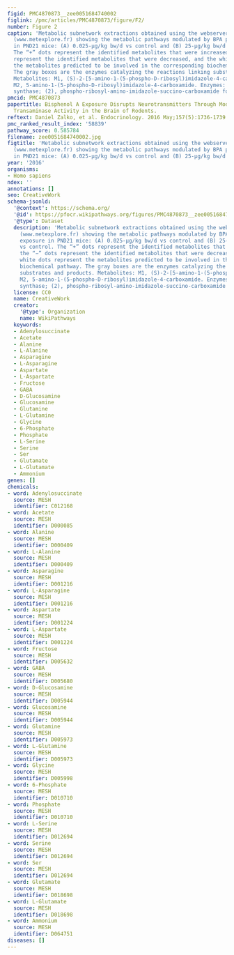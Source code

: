 ```yaml
---
figid: PMC4870873__zee0051684740002
figlink: /pmc/articles/PMC4870873/figure/F2/
number: Figure 2
caption: 'Metabolic subnetwork extractions obtained using the webserver MetExplore
  (www.metexplore.fr) showing the metabolic pathways modulated by BPA perinatal exposure
  in PND21 mice: (A) 0.025-μg/kg bw/d vs control and (B) 25-μg/kg bw/d vs control.
  The “+” dots represent the identified metabolites that were increased, the “−” dots
  represent the identified metabolites that were decreased, and the white dots represent
  the metabolites predicted to be involved in the corresponding biochemical pathway.
  The gray boxes are the enzymes catalyzing the reactions linking substrates and products.
  Metabolites: M1, (S)-2-[5-amino-1-(5-phospho-D-ribosyl)imidazole-4-carboxamido]succinate;
  M2, 5-amino-1-(5-phospho-D-ribosyl)imidazole-4-carboxamide. Enzymes: (1), phospho-ribosyl-amino-imidazole-succino-carboxamide
  synthase; (2), phospho-ribosyl-amino-imidazole-succino-carboxamide formyltransferase.'
pmcid: PMC4870873
papertitle: Bisphenol A Exposure Disrupts Neurotransmitters Through Modulation of
  Transaminase Activity in the Brain of Rodents.
reftext: Daniel Zalko, et al. Endocrinology. 2016 May;157(5):1736-1739.
pmc_ranked_result_index: '58839'
pathway_score: 0.585784
filename: zee0051684740002.jpg
figtitle: 'Metabolic subnetwork extractions obtained using the webserver MetExplore
  (www.metexplore.fr) showing the metabolic pathways modulated by BPA perinatal exposure
  in PND21 mice: (A) 0.025-μg/kg bw/d vs control and (B) 25-μg/kg bw/d vs control'
year: '2016'
organisms:
- Homo sapiens
ndex: ''
annotations: []
seo: CreativeWork
schema-jsonld:
  '@context': https://schema.org/
  '@id': https://pfocr.wikipathways.org/figures/PMC4870873__zee0051684740002.html
  '@type': Dataset
  description: 'Metabolic subnetwork extractions obtained using the webserver MetExplore
    (www.metexplore.fr) showing the metabolic pathways modulated by BPA perinatal
    exposure in PND21 mice: (A) 0.025-μg/kg bw/d vs control and (B) 25-μg/kg bw/d
    vs control. The “+” dots represent the identified metabolites that were increased,
    the “−” dots represent the identified metabolites that were decreased, and the
    white dots represent the metabolites predicted to be involved in the corresponding
    biochemical pathway. The gray boxes are the enzymes catalyzing the reactions linking
    substrates and products. Metabolites: M1, (S)-2-[5-amino-1-(5-phospho-D-ribosyl)imidazole-4-carboxamido]succinate;
    M2, 5-amino-1-(5-phospho-D-ribosyl)imidazole-4-carboxamide. Enzymes: (1), phospho-ribosyl-amino-imidazole-succino-carboxamide
    synthase; (2), phospho-ribosyl-amino-imidazole-succino-carboxamide formyltransferase.'
  license: CC0
  name: CreativeWork
  creator:
    '@type': Organization
    name: WikiPathways
  keywords:
  - Adenylosuccinate
  - Acetate
  - Alanine
  - L-Alanine
  - Asparagine
  - L-Asparagine
  - Aspartate
  - L-Aspartate
  - Fructose
  - GABA
  - D-Glucosamine
  - Glucosamine
  - Glutamine
  - L-Glutamine
  - Glycine
  - 6-Phosphate
  - Phosphate
  - L-Serine
  - Serine
  - Ser
  - Glutamate
  - L-Glutamate
  - Ammonium
genes: []
chemicals:
- word: Adenylosuccinate
  source: MESH
  identifier: C012168
- word: Acetate
  source: MESH
  identifier: D000085
- word: Alanine
  source: MESH
  identifier: D000409
- word: L-Alanine
  source: MESH
  identifier: D000409
- word: Asparagine
  source: MESH
  identifier: D001216
- word: L-Asparagine
  source: MESH
  identifier: D001216
- word: Aspartate
  source: MESH
  identifier: D001224
- word: L-Aspartate
  source: MESH
  identifier: D001224
- word: Fructose
  source: MESH
  identifier: D005632
- word: GABA
  source: MESH
  identifier: D005680
- word: D-Glucosamine
  source: MESH
  identifier: D005944
- word: Glucosamine
  source: MESH
  identifier: D005944
- word: Glutamine
  source: MESH
  identifier: D005973
- word: L-Glutamine
  source: MESH
  identifier: D005973
- word: Glycine
  source: MESH
  identifier: D005998
- word: 6-Phosphate
  source: MESH
  identifier: D010710
- word: Phosphate
  source: MESH
  identifier: D010710
- word: L-Serine
  source: MESH
  identifier: D012694
- word: Serine
  source: MESH
  identifier: D012694
- word: Ser
  source: MESH
  identifier: D012694
- word: Glutamate
  source: MESH
  identifier: D018698
- word: L-Glutamate
  source: MESH
  identifier: D018698
- word: Ammonium
  source: MESH
  identifier: D064751
diseases: []
---
```

